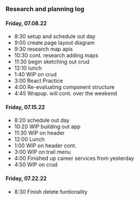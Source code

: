### Research and planning log
#### Friday, 07.08.22
* 8:30 setup and schedule out day
* 9:00 create page layout diagram
* 9:30 research map apis
* 10:30 cont. research adding maps
* 11:30 begin sketching out crud
* 12:10 lunch
* 1:40 WIP on crud
* 3:00 React Practice
* 4:00 Re-evaluating component structure
* 4:45 Wrapup. will cont. over the weekend

#### Friday, 07.15.22
* 8:20 schedule out day
* 10:20 WIP building out app
* 11:30 WIP on header
* 12:00 Lunch
* 1:00 WIP on header cont.
* 3:00 WIP on trail menu
* 4:00 Finished up career services from yesterday
* 4:50 WIP on crud

#### Friday, 07.22.22
* 8:30 Finish delete funtionality